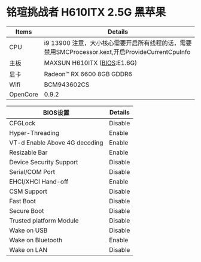 # 铭瑄挑战者 H610ITX 2.5G 黑苹果
Items | Details
--- | ---
CPU | i9 13900 注意，大小核心需要开启所有线程的话，需要禁用SMCProcessor.kext,开启ProvideCurrentCpuInfo
主板 |  MAXSUN H610ITX ([BIOS](https://www.maxsun.com.cn/2022/0512/5728.html):E1.6G)
显卡 | Radeon™ RX 6600 8GB GDDR6
Wifi |  BCM943602CS
OpenCore | 0.9.2

 
 BIOS设置 | Details
--- | ---
 CFGLock | Disable
 Hyper-Threading | Enable
 VT-d Enable Above 4G decoding | Enable
 Resizable Bar | Enable
 Device Security Support | Disable
 Serial/COM Port | Disable
 EHCI/XHCI Hand-off | Enable
 CSM Support | Disable
 Fast Boot | Disable
 Secure Boot | Disable
 Trusted platform Module | Disable
 Wake on USB | Disable
 Wake on Bluetooth | Enable
 Wake on LAN | Disable
